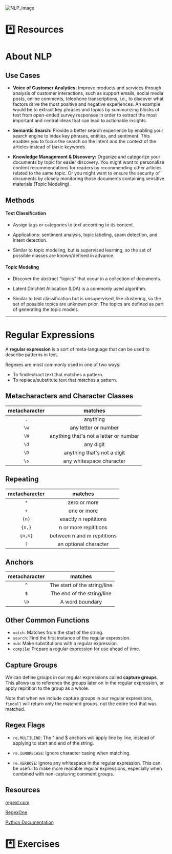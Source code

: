 ![NLP_image](https://user-images.githubusercontent.com/105242871/187796413-9539ca0d-70ba-40be-9dca-bb40188afb11.jpeg)

# *️⃣	Resources
# About NLP
## Use Cases
- **Voice of Customer Analytics:** Improve products and services through analysis of customer interactions, such as support emails, social media posts, online comments, telephone transcriptions, i.e., to discover what factors drive the most positive and negative experiences. An example would be to extract key phrases and topics by summarizing blocks of text from open-ended survey responses in order to extract the most important and central ideas that can lead to actionable insights.

- **Semantic Search:** Provide a better search experience by enabling your search engine to index key phrases, entities, and sentiment. This enables you to focus the search on the intent and the context of the articles instead of basic keywords.

- **Knowledge Management & Discovery:** Organize and categorize your documents by topic for easier discovery. You might want to personalize content recommendations for readers by recommending other articles related to the same topic. Or you might want to ensure the security of documents by closely monitoring those documents containing sensitive materials (Topic Modeling).

## Methods
#### Text Classification
- Assign tags or categories to text according to its content.

- Applications: sentiment analysis, topic labeling, spam detection, and intent detection.

- Similar to topic modeling, but is supervised learning, so the set of possible classes are known/defined in advance.

#### Topic Modeling
- Discover the abstract “topics” that occur in a collection of documents.

- Latent Dirichlet Allocation (LDA) is a commonly used algorithm.

- Similar to text classification but is unsupervised, like clustering, so the set of possible topics are unknown prior. The topics are defined as part of generating the topic models.

***

# Regular Expressions
A **regular expression** is a sort of meta-language that can be used to describe patterns in text.

Regexes are most commonly used in one of two ways:

- To find/extract text that matches a pattern.
- To replace/substitute text that matches a pattern.

## Metacharacters and Character Classes
metacharacter |	matches
| :---: | :---: |
`.`	|anything
`\w` |	any letter or number
`\W` |	anything that's not a letter or number
`\d`	| any digit
`\D`	| anything that's not a digit
`\s`	| any whitespace character

## Repeating
metacharacter	| matches
| :---: | :---: |
`*`  |	zero or more
`+`	| one or more
`{n}` | exactly n repititions
`{n,}`	| n or more repititions
`{n,m}` | between n and m repititions
`?`	| an optional character

## Anchors
metacharacter	| matches
| :---: | :---: |
`^`	| The start of the string/line
`$`	 | The end of the string/line
`\b`	| A word boundary

## Other Common Functions
- `match`: Matches from the start of the string.
- `search`: Find the first instance of the regular expression.
- `sub`: Make substitutions with a regular expression.
- `compile`: Prepare a regular expression for use ahead of time.

## Capture Groups
We can define groups in our regular expressions called **capture groups**. This allows us to reference the groups later on in the regular expression, or apply repitition to the group as a whole.

Note that when we include capture groups in our regular expressions, `findall` will return only the matched groups, not the entire text that was matched.

## Regex Flags
- `re.MULTILINE`: The ^ and $ anchors will apply line by line, instead of applying to start and end of the string.

- `re.IGNORECASE`: Ignore character casing when matching.

- `re.VERBOSE`: Ignore any whitespace in the regular expression. This can be useful to make more readable regular expressions, especially when combined with non-capturing comment groups.

## Resources
[regext.com](https://regexr.com/)

[RegexOne](https://regexone.com/)

[Python Documentation](https://docs.python.org/3/library/re.html)
# *️⃣ Exercises
